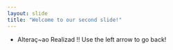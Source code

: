 ```yaml
---
layout: slide
title: "Welcome to our second slide!"
---
```

* Alteraç~ao Realizad !!
Use the left arrow to go back!
